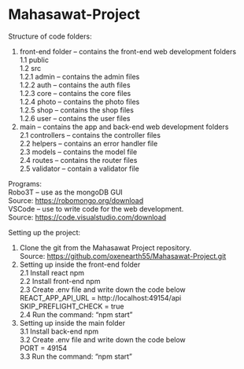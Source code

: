 # Mahasawat-Project

Structure of code folders:
1. front-end folder – contains the front-end web development folders<br/>
		1.1 public<br/>
		1.2 src<br/>
			1.2.1 admin – contains the admin files<br/>
			1.2.2 auth – contains the auth files<br/>
			1.2.3 core – contains the core files<br/>
			1.2.4 photo – contains the photo files<br/>
			1.2.5 shop – contains the shop files<br/>
			1.2.6 user – contains the user files<br/>
2. main – contains the app and back-end web development folders<br/>
	2.1 controllers – contains the controller files<br/>
	2.2 helpers – contains an error handler file<br/>
	2.3 models – contains the model file<br/>
	2.4 routes – contains the router files<br/>
	2.5 validator – contain a validator file<br/>

Programs:<br/>
	Robo3T – use as the mongoDB GUI<br/>
Source: https://robomongo.org/download<br/>
	VSCode – use to write code for the web development.<br/>
Source: https://code.visualstudio.com/download

Setting up the project:
1. Clone the git from the Mahasawat Project repository.<br/>
Source: https://github.com/oxenearth55/Mahasawat-Project.git<br/>
2. Setting up inside the front-end folder<br/>
		2.1 Install react npm<br/>
		2.2 Install front-end npm<br/>
		2.3 Create .env file and write down the code below<br/>
REACT_APP_API_URL = http://localhost:49154/api <br/>
SKIP_PREFLIGHT_CHECK = true<br/>
	2.4 Run the command: “npm start”<br/>
3. Setting up inside the main folder<br/>
		3.1 Install back-end npm<br/>
		3.2 Create .env file and write down the code below<br/>
PORT = 49154<br/>
		3.3 Run the command: “npm start”<br/>
